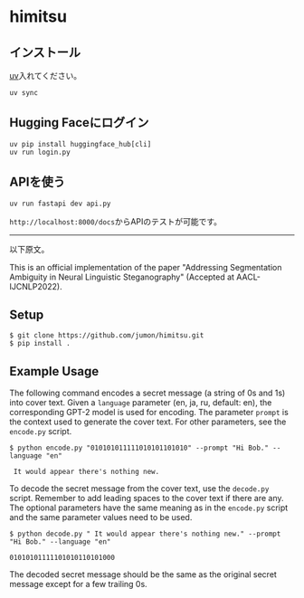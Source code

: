 # himitsu

## インストール

[uv](https://docs.astral.sh/uv/getting-started/installation/)入れてください。

```
uv sync
```

## Hugging Faceにログイン

```
uv pip install huggingface_hub[cli]
uv run login.py
```

## APIを使う

```
uv run fastapi dev api.py
```

`http://localhost:8000/docs`からAPIのテストが可能です。

---

以下原文。

This is an official implementation of the paper "Addressing Segmentation Ambiguity in Neural Linguistic Steganography" (Accepted at AACL-IJCNLP2022).

## Setup
```
$ git clone https://github.com/jumon/himitsu.git
$ pip install .
```

## Example Usage
The following command encodes a secret message (a string of 0s and 1s) into cover text.
Given a `language` parameter (en, ja, ru, default: en), the corresponding GPT-2 model is used for encoding.
The parameter `prompt` is the context used to generate the cover text.
For other parameters, see the `encode.py` script.
```
$ python encode.py "010101011111010101101010" --prompt "Hi Bob." --language "en"

 It would appear there's nothing new.
```
To decode the secret message from the cover text, use the `decode.py` script.
Remember to add leading spaces to the cover text if there are any.
The optional parameters have the same meaning as in the `encode.py` script and the same parameter values need to be used.
```
$ python decode.py " It would appear there's nothing new." --prompt "Hi Bob." --language "en"

01010101111101010110101000
```
The decoded secret message should be the same as the original secret message except for a few trailing 0s.
